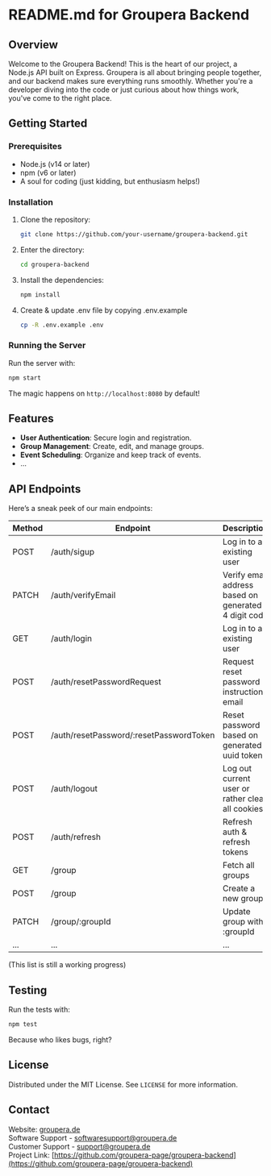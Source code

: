 # README.md for Groupera Backend

## Overview

Welcome to the Groupera Backend! This is the heart of our project, a Node.js API built on Express. Groupera is all about
bringing people together, and our backend makes sure everything runs smoothly. Whether you're a developer diving into
the code or just curious about how things work, you've come to the right place.

## Getting Started

### Prerequisites

-   Node.js (v14 or later)
-   npm (v6 or later)
-   A soul for coding (just kidding, but enthusiasm helps!)

### Installation

1. Clone the repository:
    ```bash
    git clone https://github.com/your-username/groupera-backend.git
    ```
2. Enter the directory:
    ```bash
    cd groupera-backend
    ```
3. Install the dependencies:
    ```bash
    npm install
    ```
4. Create & update .env file by copying .env.example
    ```bash
    cp -R .env.example .env
    ```

### Running the Server

Run the server with:

```bash
npm start
```

The magic happens on `http://localhost:8080` by default!

## Features

-   **User Authentication**: Secure login and registration.
-   **Group Management**: Create, edit, and manage groups.
-   **Event Scheduling**: Organize and keep track of events.
-   ...

## API Endpoints

Here’s a sneak peek of our main endpoints:

| Method | Endpoint                                | Description                                          |
| ------ | --------------------------------------- | ---------------------------------------------------- |
| POST   | /auth/sigup                             | Log in to an existing user                           |
| PATCH  | /auth/verifyEmail                       | Verify email address based on generated 4 digit code |
| GET    | /auth/login                             | Log in to an existing user                           |
| POST   | /auth/resetPasswordRequest              | Request reset password instruction email             |
| POST   | /auth/resetPassword/:resetPasswordToken | Reset password based on generated uuid token         |
| POST   | /auth/logout                            | Log out current user or rather clear all cookies     |
| POST   | /auth/refresh                           | Refresh auth & refresh tokens                        |
| GET    | /group                                  | Fetch all groups                                     |
| POST   | /group                                  | Create a new group                                   |
| PATCH  | /group/:groupId                         | Update group with :groupId                           |
| ...    | ...                                     | ...                                                  |

(This list is still a working progress)

## Testing

Run the tests with:

```bash
npm test
```

Because who likes bugs, right?

## License

Distributed under the MIT License. See `LICENSE` for more information.

## Contact

Website: [groupera.de](https://groupera.de)<br/>
Software Support - softwaresupport@groupera.de<br/>
Customer Support - support@groupera.de <br/>
Project Link: [https://github.com/groupera-page/groupera-backend](https://github.com/groupera-page/groupera-backend)
